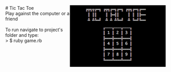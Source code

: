 <img src="logo.png" align="right"/>
# Tic Tac Toe<br>
 Play against the computer or a friend<br>
<br>
To run navigate to project's folder and type:<br>
> $ ruby game.rb
